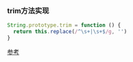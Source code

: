 ### trim方法实现

```js
String.prototype.trim = function () {
  return this.replace(/^\s+|\s+$/g, '')
}
```

[参考](https://www.cnblogs.com/rubylouvre/archive/2009/09/18/1568794.html)